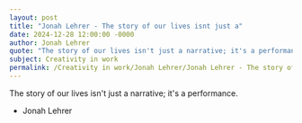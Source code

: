 ```yaml
---
layout: post
title: "Jonah Lehrer - The story of our lives isnt just a"
date: 2024-12-28 12:00:00 -0000
author: Jonah Lehrer
quote: "The story of our lives isn't just a narrative; it's a performance."
subject: Creativity in work
permalink: /Creativity in work/Jonah Lehrer/Jonah Lehrer - The story of our lives isnt just a
---
```


The story of our lives isn't just a narrative; it's a performance.

- Jonah Lehrer
